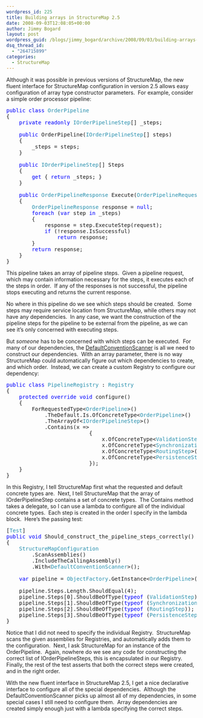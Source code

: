 ```yaml
---
wordpress_id: 225
title: Building arrays in StructureMap 2.5
date: 2008-09-03T12:08:05+00:00
author: Jimmy Bogard
layout: post
wordpress_guid: /blogs/jimmy_bogard/archive/2008/09/03/building-arrays-in-structuremap-2-5.aspx
dsq_thread_id:
  - "264715899"
categories:
  - StructureMap
---
```

Although it was possible in previous versions of StructureMap, the new fluent interface for StructureMap configuration in version 2.5 allows easy configuration of array type constructor parameters.&nbsp; For example, consider a simple order processor pipeline:

<pre><span style="color: blue">public class </span><span style="color: #2b91af">OrderPipeline
</span>{
    <span style="color: blue">private readonly </span><span style="color: #2b91af">IOrderPipelineStep</span>[] _steps;

    <span style="color: blue">public </span>OrderPipeline(<span style="color: #2b91af">IOrderPipelineStep</span>[] steps)
    {
        _steps = steps;
    }

    <span style="color: blue">public </span><span style="color: #2b91af">IOrderPipelineStep</span>[] Steps
    {
        <span style="color: blue">get </span>{ <span style="color: blue">return </span>_steps; }
    }

    <span style="color: blue">public </span><span style="color: #2b91af">OrderPipelineResponse </span>Execute(<span style="color: #2b91af">OrderPipelineRequest </span>request)
    {
        <span style="color: #2b91af">OrderPipelineResponse </span>response = <span style="color: blue">null</span>;
        <span style="color: blue">foreach </span>(<span style="color: blue">var </span>step <span style="color: blue">in </span>_steps)
        {
            response = step.ExecuteStep(request);
            <span style="color: blue">if </span>(!response.IsSuccessful)
                <span style="color: blue">return </span>response;
        }
        <span style="color: blue">return </span>response;
    }
}
</pre>

[](http://11011.net/software/vspaste)

This pipeline takes an array of pipeline steps.&nbsp; Given a pipeline request, which may contain information necessary for the steps, it executes each of the steps in order.&nbsp; If any of the responses is not successful, the pipeline stops executing and returns the current response.

No where in this pipeline do we see which steps should be created.&nbsp; Some steps may require service location from StructureMap, while others may not have any dependencies.&nbsp; In any case, we want the construction of the pipeline steps for the pipeline to be external from the pipeline, as we can see it&#8217;s only concerned with executing steps.

But _someone_ has to be concerned with which steps can be executed.&nbsp; For many of our dependencies, the [DefaultConventionScanner](http://www.lostechies.com/blogs/chad_myers/archive/2008/06/11/neat-tricks-with-structuremap.aspx) is all we need to construct our dependencies.&nbsp; With an array parameter, there is no way StructureMap could automatically figure out which dependencies to create, and which order.&nbsp; Instead, we can create a custom Registry to configure our dependency:

<pre><span style="color: blue">public class </span><span style="color: #2b91af">PipelineRegistry </span>: <span style="color: #2b91af">Registry
</span>{
    <span style="color: blue">protected override void </span>configure()
    {
        ForRequestedType&lt;<span style="color: #2b91af">OrderPipeline</span>&gt;()
            .TheDefault.Is.OfConcreteType&lt;<span style="color: #2b91af">OrderPipeline</span>&gt;()
            .TheArrayOf&lt;<span style="color: #2b91af">IOrderPipelineStep</span>&gt;()
            .Contains(x =&gt;
                          {
                              x.OfConcreteType&lt;<span style="color: #2b91af">ValidationStep</span>&gt;();
                              x.OfConcreteType&lt;<span style="color: #2b91af">SynchronizationStep</span>&gt;();
                              x.OfConcreteType&lt;<span style="color: #2b91af">RoutingStep</span>&gt;();
                              x.OfConcreteType&lt;<span style="color: #2b91af">PersistenceStep</span>&gt;();
                          });
    }
}
</pre>

[](http://11011.net/software/vspaste)

In this Registry, I tell StructureMap first what the requested and default concrete types are.&nbsp; Next, I tell StructureMap that the array of IOrderPipelineStep contains a set of concrete types.&nbsp; The Contains method takes a delegate, so I can use a lambda to configure all of the individual concrete types.&nbsp; Each step is created in the order I specify in the lambda block.&nbsp; Here&#8217;s the passing test:

<pre>[<span style="color: #2b91af">Test</span>]
<span style="color: blue">public void </span>Should_construct_the_pipeline_steps_correctly()
{
    <span style="color: #2b91af">StructureMapConfiguration
        </span>.ScanAssemblies()
        .IncludeTheCallingAssembly()
        .With&lt;<span style="color: #2b91af">DefaultConventionScanner</span>&gt;();

    <span style="color: blue">var </span>pipeline = <span style="color: #2b91af">ObjectFactory</span>.GetInstance&lt;<span style="color: #2b91af">OrderPipeline</span>&gt;();

    pipeline.Steps.Length.ShouldEqual(4);
    pipeline.Steps[0].ShouldBeOfType(<span style="color: blue">typeof </span>(<span style="color: #2b91af">ValidationStep</span>));
    pipeline.Steps[1].ShouldBeOfType(<span style="color: blue">typeof </span>(<span style="color: #2b91af">SynchronizationStep</span>));
    pipeline.Steps[2].ShouldBeOfType(<span style="color: blue">typeof </span>(<span style="color: #2b91af">RoutingStep</span>));
    pipeline.Steps[3].ShouldBeOfType(<span style="color: blue">typeof </span>(<span style="color: #2b91af">PersistenceStep</span>));
}
</pre>

[](http://11011.net/software/vspaste)

Notice that I did not need to specify the individual Registry.&nbsp; StructureMap scans the given assemblies for Registries, and automatically adds them to the configuration.&nbsp; Next, I ask StructureMap for an instance of the OrderPipeline.&nbsp; Again, nowhere do we see any code for constructing the correct list of IOrderPipelineSteps, this is encapsulated in our Registry.&nbsp; Finally, the rest of the test asserts that both the correct steps were created, and in the right order.

With the new fluent interface in StructureMap 2.5, I get a nice declarative interface to configure all of the special dependencies.&nbsp; Although the DefaultConventionScanner picks up almost all of my dependencies, in some special cases I still need to configure them.&nbsp; Array dependencies are created simply enough just with a lambda specifying the correct steps.